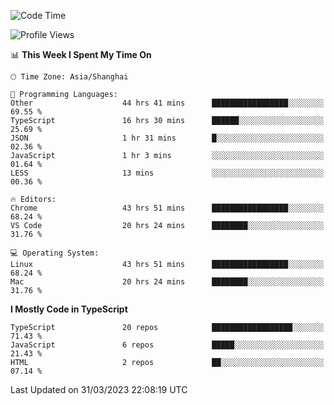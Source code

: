 <!--START_SECTION:waka-->
![Code Time](http://img.shields.io/badge/Code%20Time-4%2C173%20hrs%2010%20mins-blue)

![Profile Views](http://img.shields.io/badge/Profile%20Views-1-blue)

📊 **This Week I Spent My Time On** 

```text
🕑︎ Time Zone: Asia/Shanghai

💬 Programming Languages: 
Other                    44 hrs 41 mins      █████████████████░░░░░░░░   69.55 % 
TypeScript               16 hrs 30 mins      ██████░░░░░░░░░░░░░░░░░░░   25.69 % 
JSON                     1 hr 31 mins        █░░░░░░░░░░░░░░░░░░░░░░░░   02.36 % 
JavaScript               1 hr 3 mins         ░░░░░░░░░░░░░░░░░░░░░░░░░   01.64 % 
LESS                     13 mins             ░░░░░░░░░░░░░░░░░░░░░░░░░   00.36 % 

🔥 Editors: 
Chrome                   43 hrs 51 mins      █████████████████░░░░░░░░   68.24 % 
VS Code                  20 hrs 24 mins      ████████░░░░░░░░░░░░░░░░░   31.76 % 

💻 Operating System: 
Linux                    43 hrs 51 mins      █████████████████░░░░░░░░   68.24 % 
Mac                      20 hrs 24 mins      ████████░░░░░░░░░░░░░░░░░   31.76 % 
```

**I Mostly Code in TypeScript** 

```text
TypeScript               20 repos            ██████████████████░░░░░░░   71.43 % 
JavaScript               6 repos             █████░░░░░░░░░░░░░░░░░░░░   21.43 % 
HTML                     2 repos             ██░░░░░░░░░░░░░░░░░░░░░░░   07.14 % 
```




 Last Updated on 31/03/2023 22:08:19 UTC
<!--END_SECTION:waka-->
